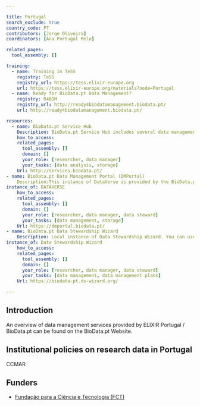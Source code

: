 ```yaml
---

title: Portugal
search_exclude: true
country_code: PT
contributors: [Jorge Oliveira]
coordinators: [Ana Portugal Melo]

related_pages:
  tool_assembly: []

training:
  - name: Training in TeSS
    registry: TeSS
    registry_url: https://tess.elixir-europe.org
    url: https://tess.elixir-europe.org/materials?node=Portugal
  - name: Ready for BioData.pt Data Management?
    registry: R4BDM
    registry_url: http://ready4biodatamanagement.biodata.pt/
    url: http://ready4biodatamanagement.biodata.pt/

resources:
  - name: BioData.pt Service Hub
    Description: BioData.pt Service Hub includes several data management resources, tools and services available for researchers in Life Sciences.
    how_to_access:
    related_pages:
      tool_assembly: []
      domain: []
      your_role: [researcher, data manager]
      your_tasks: [data analysis, storage]
    Url: http://services.biodata.pt/
- name: BioData.pt Data Management Portal (DMPortal)
    Description:This instance of DataVerse is provided by the BioData.pt. We can help you write and maintain data management plans for your research.
instance_of: DATAVERSE
    how_to_access:
    related_pages:
      tool_assembly: []
      domain: []
      your_role: [researcher, data manager, data steward]
      your_tasks: [data management, storage]
    Url: https://dmportal.biodata.pt/
- name: BioData.pt Data Stewardship Wizard
    Description: Local instance of Data Stewardship Wizard. You can use this tool to create your own Data Management Plans.
instance_of: Data Stewardship Wizard
    how_to_access:
    related_pages:
      tool_assembly: []
      domain: []
      your_role: [researcher, data manager, data steward]
      your_tasks: [data management, data management plans]
    Url: https://biodata-pt.ds-wizard.org/

---
```


<!---Following information for the page text. All fields are optional--->
<!---If the information is already in another resource, please include the link instead of duplicating information--->
<!---Please focus on resources that are relevant for the whole country for life sciences--->

## Introduction
An overview of data management services provided by ELIXIR Portugal / BioData.pt can be found on the BioData.pt Website.

## Institutional policies on research data in Portugal
CCMAR

## Funders

* [Fundação para a Ciência e Tecnologia (FCT)](https://www.fct.pt/)

